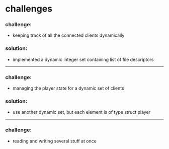 # challenges
### challenge:
- keeping track of all the connected clients dynamically
### solution: 
- implemented a dynamic integer set containing list of file descriptors
---
### challenge: 
- managing the player state for a dynamic set of clients
### solution: 
- use another dynamic set, but each element is of type struct player
---
### challenge:
- reading and writing several stuff at once